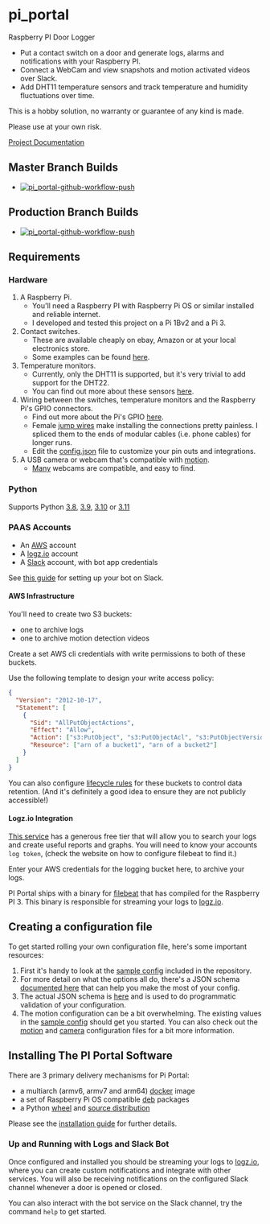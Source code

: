 # pi_portal

Raspberry PI Door Logger

- Put a contact switch on a door and generate logs, alarms and notifications with your Raspberry PI.  
- Connect a WebCam and view snapshots and motion activated videos over Slack.
- Add DHT11 temperature sensors and track temperature and humidity fluctuations over time.

This is a hobby solution, no warranty or guarantee of any kind is made.  

Please use at your own risk.

[Project Documentation](https://pi-portal.readthedocs.io/)

## Master Branch Builds
- [![pi_portal-github-workflow-push](https://github.com/PI-Portal/pi_portal/actions/workflows/workflow-push.yml/badge.svg?branch=master)](https://github.com/PI-Portal/pi_portal/actions/workflows/workflow-push.yml)

## Production Branch Builds
- [![pi_portal-github-workflow-push](https://github.com/PI-Portal/pi_portal/actions/workflows/workflow-push.yml/badge.svg?branch=production)](https://github.com/PI-Portal/pi_portal/actions/workflows/workflow-push.yml)

## Requirements

### Hardware

1. A Raspberry Pi.
   - You'll need a Raspberry PI with Raspberry Pi OS or similar installed and reliable internet.
   - I developed and tested this project on a Pi 1Bv2 and a Pi 3.
2. Contact switches.
   - These are available cheaply on ebay, Amazon or at your local electronics store.
   - Some examples can be found [here](https://www.burglaryalarmsystem.com/category/magnetic-contact.html).
3. Temperature monitors.
   - Currently, only the DHT11 is supported, but it's very trivial to add support for the DHT22.
   - You can find out more about these sensors [here](https://learn.adafruit.com/dht).
4. Wiring between the switches, temperature monitors and the Raspberry Pi's GPIO connectors.
   - Find out more about the Pi's GPIO [here](https://projects.raspberrypi.org/en/projects/physical-computing).
   - Female [jump wires](https://en.wikipedia.org/wiki/Jump_wire) make installing the connections pretty painless. I spliced them to the ends of modular cables (i.e. phone cables) for longer runs.
   - Edit the [config.json](config.json) file to customize your pin outs and integrations.
5. A USB camera or webcam that's compatible with [motion](https://motion-project.github.io/).
   - [Many](https://www.lavrsen.dk/foswiki/bin/view/Motion/WorkingDevices) webcams are compatible, and easy to find.

### Python

Supports Python [3.8](https://www.python.org/downloads/release/python-380/), [3.9](https://www.python.org/downloads/release/python-390/), [3.10](https://www.python.org/downloads/release/python-3100/) or [3.11](https://www.python.org/downloads/release/python-3110/)

### PAAS Accounts

- An [AWS](https://aws.amazon.com/) account
- A [logz.io](https://logz.io/) account
- A [Slack](https://slack.com) account, with bot app credentials

See [this guide](markdown/SLACK_BOT_SETUP.md) for setting up your bot on Slack.

#### AWS Infrastructure

You'll need to create two S3 buckets:
- one to archive logs
- one to archive motion detection videos

Create a set AWS cli credentials with write permissions to both of these buckets.

Use the following template to design your write access policy:

```json
{
  "Version": "2012-10-17",
  "Statement": [
    {
      "Sid": "AllPutObjectActions",
      "Effect": "Allow",
      "Action": ["s3:PutObject", "s3:PutObjectAcl", "s3:PutObjectVersionAcl"],
      "Resource": ["arn of a bucket1", "arn of a bucket2"]
    }
  ]
}
```

You can also configure [lifecycle rules](https://docs.aws.amazon.com/AmazonS3/latest/userguide/object-lifecycle-mgmt.html) for these buckets to control data retention.  (And it's definitely a good idea to ensure they are not publicly accessible!)  

#### Logz.io Integration

[This service](https://logz.io/) has a generous free tier that will allow you to search your logs and create useful reports and graphs.
You will need to know your accounts `log token`, (check the website on how to configure filebeat to find it.)

Enter your AWS credentials for the logging bucket here, to archive your logs.

PI Portal ships with a binary for [filebeat](https://www.elastic.co/beats/filebeat) that has compiled for the Raspberry PI 3.  This binary is responsible for streaming your logs to [logz.io](https://logz.io/).  

## Creating a configuration file

To get started rolling your own configuration file, here's some important resources:

1. First it's handy to look at the [sample config](config.json) included in the repository.
2. For more detail on what the options all do, there's a JSON schema [documented here](https://pi-portal.readthedocs.io/en/stable/project/5.configuration.html) that can help you make the most of your config.
3. The actual JSON schema is [here](pi_portal/schema/config_schema.json) and is used to do programmatic validation of your configuration.
4. The motion configuration can be a bit overwhelming.  The existing values in the [sample config](config.json) should get you started.  You can also check out the [motion](pi_portal/installation/templates/motion/motion.conf) and [camera](pi_portal/installation/templates/motion/camera.conf) configuration files for a bit more information.

## Installing The PI Portal Software

There are 3 primary delivery mechanisms for Pi Portal:
- a multiarch (armv6, armv7 and arm64) [docker](https://www.docker.com/) image
- a set of Raspberry Pi OS compatible [deb](https://en.wikipedia.org/wiki/Deb_(file_format)) packages
- a Python [wheel](https://packaging.python.org/en/latest/specifications/binary-distribution-format/) and [source distribution](https://packaging.python.org/en/latest/specifications/source-distribution-format/)

Please see the [installation guide](markdown/INSTALLATION.md) for further details.

### Up and Running with Logs and Slack Bot

Once configured and installed you should be streaming your logs to [logz.io](https://logz.io/), where you can create custom notifications and integrate with other services.
You will also be receiving notifications on the configured Slack channel whenever a door is opened or closed.

You can also interact with the bot service on the Slack channel, try the command `help` to get started.
